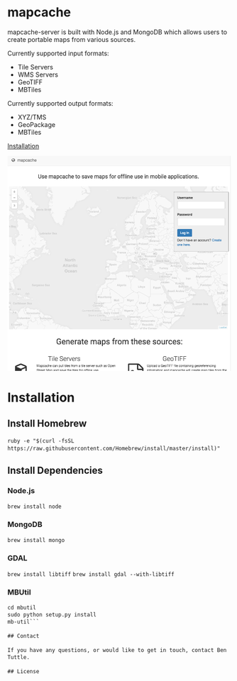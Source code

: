 mapcache
============

mapcache-server is built with Node.js and MongoDB which allows users to create portable maps from various sources.

Currently supported input formats:
* Tile Servers
* WMS Servers
* GeoTIFF
* MBTiles

Currently supported output formats:
* XYZ/TMS
* GeoPackage
* MBTiles

[Installation](#installation)

![mapcache](screenshots/mapcache.png)

# Installation

## Install Homebrew
```ruby -e "$(curl -fsSL https://raw.githubusercontent.com/Homebrew/install/master/install)"```

## Install Dependencies

### Node.js
```brew install node```

### MongoDB
```brew install mongo```

### GDAL
```brew install libtiff```
```brew install gdal --with-libtiff```

### MBUtil

```git clone git://github.com/mapbox/mbutil.git
cd mbutil
sudo python setup.py install
mb-util```

## Contact

If you have any questions, or would like to get in touch, contact Ben Tuttle.

## License
